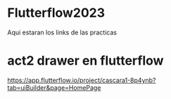 # Flutterflow2023
Aqui estaran los links de las practicas

# act2 drawer en flutterflow
https://app.flutterflow.io/project/cascara1-8p4ynb?tab=uiBuilder&page=HomePage
